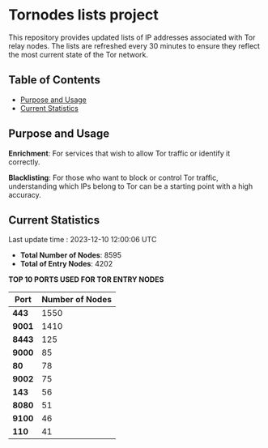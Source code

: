 # Tornodes lists project

This repository provides updated lists of IP addresses associated with Tor relay nodes. The lists are refreshed every 30 minutes to ensure they reflect the most current state of the Tor network.

## Table of Contents

- [Purpose and Usage](#purpose-and-usage)
- [Current Statistics](#current-statistics)


## Purpose and Usage

**Enrichment**: For services that wish to allow Tor traffic or identify it correctly.

**Blacklisting**: For those who want to block or control Tor traffic, understanding which IPs belong to Tor can be a starting point with a high accuracy.

## Current Statistics

Last update time : 2023-12-10 12:00:06 UTC

- **Total Number of Nodes**: 8595
- **Total of Entry Nodes**: 4202

**TOP 10 PORTS USED FOR TOR ENTRY NODES**

| **Port** | **Number of Nodes** |
|------|-----------------|
| **443**   | 1550  |
| **9001**   | 1410  |
| **8443**   | 125  |
| **9000**   | 85  |
| **80**   | 78  |
| **9002**   | 75  |
| **143**   | 56  |
| **8080**   | 51  |
| **9100**   | 46  |
| **110**   | 41  |

